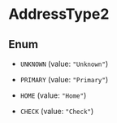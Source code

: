 

# AddressType2

## Enum


* `UNKNOWN` (value: `"Unknown"`)

* `PRIMARY` (value: `"Primary"`)

* `HOME` (value: `"Home"`)

* `CHECK` (value: `"Check"`)



